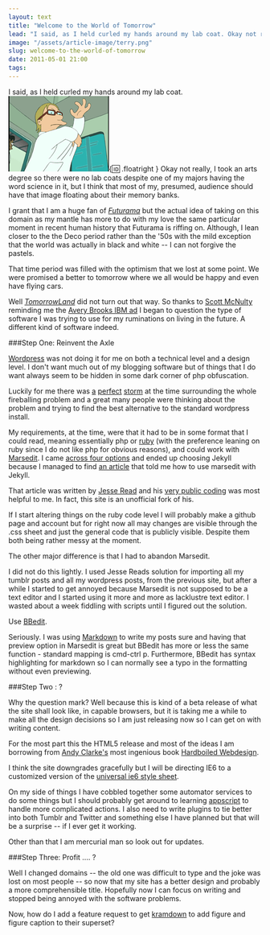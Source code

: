 ```yaml
---
layout: text
title: "Welcome to the World of Tomorrow"
lead: "I said, as I held curled my hands around my lab coat. Okay not really, I took an arts degree so there were no lab coats despite one of my majors having the word science in it, but I think that most of my, presumed, audience should have that image floating about their memory banks."
image: "/assets/article-image/terry.png"
slug: welcome-to-the-world-of-tomorrow
date: 2011-05-01 21:00 
tags:
---
```


I said, as I held curled my hands around my lab coat.![terry](/assets/article-images/terry.png "Stop that Terry"){:id: .floatright } Okay not really, I took an arts degree so there were no lab coats despite one of my majors having the word science in it, but I think that most of my, presumed, audience should have that image floating about their memory banks.

I grant that I am a huge fan of [*Futurama*](http://www.imdb.com/title/tt0149460/ "Really?") but the actual idea of taking on this domain as my mantle has more to do with my love the same particular moment in recent human history that Futurama is riffing on. Although, I lean closer to the the Deco period rather than the '50s with the mild exception that the world was actually in black and white -- I can not forgive the pastels. 

That time period was filled with the optimism that we lost at some point. We were promised a better to tomorrow where we all would be happy and even have flying cars. 

Well [*TomorrowLand*](http://en.wikipedia.org/wiki/Tomorrowland "I was actually unaware of this part of Disneyland until the most recent Mad Men episode") did not turn out that way. So thanks to [Scott McNulty](http://twitter.com/#!/blankbaby) reminding me the [Avery Brooks IBM ad](http://www.youtube.com/watch?v=vzm6pvHPSGo "Made out of a great deal of awesome") I began to question the type of software I was trying to use for my ruminations on living in the future. A different kind of software indeed.  

###Step One: Reinvent the Axle

[Wordpress](http://wordpress.org/) was not doing it for me on both a technical level and a design level. I don't want much out of my blogging software but of things that I do want always seem to be hidden in some dark corner of php obfuscation. 

Luckily for me there was [a](http://inessential.com/2011/03/16/a_plea_for_baked_weblogs) [perfect](http://daringfireball.net/linked/2011/03/18/brent-baked) [storm](http://5by5.tv/buildanalyze/18) at the time surrounding the whole fireballing problem and a great many people were thinking about the problem and trying to find the best alternative to the standard wordpress install. 

My requirements, at the time, were that it had to be in some format that I could read, meaning essentially php or [ruby](http://www.ruby-lang.org/) (with the preference leaning on ruby since I do not like php for obvious reasons), and could work with [Marsedit](http://www.red-sweater.com/marsedit/). I came [across four options](http://inessential.com/2011/03/17/more_on_baked_blogs) and ended up choosing Jekyll because I managed to find [an article](http://dodgydev.net/2011/03/23/is_this_thing_on.html) that told me how to use marsedit with Jekyll. 

That article was written by [Jesse Read](http://twitter.com/#!/jessereadd) and his [very public coding](https://github.com/jessereadd/jessereadd.github.com) was most helpful to me. In fact, this site is an unofficial fork of his. 

If I start altering things on the ruby code level I will probably make a github page and account but for right now all may changes are visible through the .css sheet and just the general code that is publicly visible. Despite them both being rather messy at the moment. 

The other major difference is that I had to abandon Marsedit.

I did not do this lightly. I used Jesse Reads solution for importing all my tumblr posts and all my wordpress posts, from the previous site, but after a while I started to get annoyed because Marsedit is not supposed to be a text editor and I started using it more and more as lacklustre text editor. I wasted about a week fiddling with scripts until I figured out the solution. 

Use [BBedit](http://barebones.com/products/bbedit/). 

Seriously. I was using [Markdown](http://daringfireball.net/projects/markdown/) to write my posts sure and having that preview option in Marsedit is great but BBedit has more or less the same function - standard mapping is cmd-ctrl p. Furthermore, BBedit has syntax highlighting for markdown so I can normally see a typo in the formatting without even previewing. 

###Step Two : ?

Why the question mark? Well because this is kind of a beta release of what the site shall look like, in capable browsers, but it is taking me a while to make all the design decisions so I am just releasing now so I can get on with writing content. 

For the most part this the HTML5 release and most of the ideas I am borrowing from [Andy Clarke's](http://twitter.com/#!/malarkey) most ingenious book [Hardboiled Webdesign](http://hardboiledwebdesign.com/).

I think the site downgrades gracefully but I will be directing IE6 to a customized version of the [universal ie6 style sheet](http://code.google.com/p/universal-ie6-css/). 

On my side of things I have cobbled together some automator services to do some things but I should probably get around to learning [appscript](http://appscript.sourceforge.net/rb-appscript/index.html) to handle more complicated actions. I also need to write plugins to tie better into both Tumblr and Twitter and something else I have planned but that will be a surprise -- if I ever get it working.

Other than that I am mercurial man so look out for updates. 

###Step Three: Profit .... ?

Well I changed domains -- the old one was difficult to type and the joke was lost on most people -- so now that my site has a better design and probably a more comprehensible title. Hopefully now I can focus on writing and stopped being annoyed with the software problems. 
 
Now, how do I add a feature request to get [kramdown](http://kramdown.rubyforge.org/) to add figure and figure caption to their superset?
